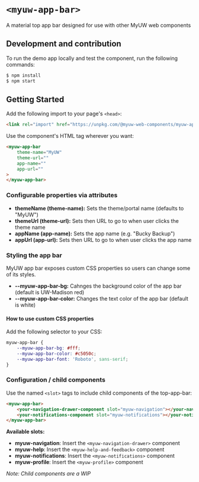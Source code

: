 # `<myuw-app-bar>`

A material top app bar designed for use with other MyUW web components

## Development and contribution

To run the demo app locally and test the component, run the following commands:

```bash
$ npm install
$ npm start
```

## Getting Started

Add the following import to your page's `<head>`:

```html
<link rel="import" href="https://unpkg.com/@myuw-web-components/myuw-app-bar@1.0.0/myuw-app-bar.html">
```


Use the component's HTML tag wherever you want:

```HTML
<myuw-app-bar
    theme-name="MyUW"
    theme-url=""
    app-name=""
    app-url=""
>
</myuw-app-bar>
```

### Configurable properties via attributes

- **themeName (theme-name):** Sets the theme/portal name (defaults to "MyUW")
- **themeUrl (theme-url):** Sets then URL to go to when user clicks the theme name
- **appName (app-name):** Sets the app name (e.g. "Bucky Backup")
- **appUrl (app-url):** Sets then URL to go to when user clicks the app name

### Styling the app bar

MyUW app bar exposes custom CSS properties so users can change some of its styles.

- **--myuw-app-bar-bg:** Cahnges the background color of the app bar (default is UW-Madison red)
- **--myuw-app-bar-color:** Changes the text color of the app bar (default is white)

#### How to use custom CSS properties

Add the following selector to your CSS:

```css
myuw-app-bar {
    --myuw-app-bar-bg: #fff;
    --myuw-app-bar-color: #c5050c;
    --myuw-app-bar-font: 'Roboto', sans-serif;
}
```

### Configuration / child components

Use the named `<slot>` tags to include child components of the top-app-bar:

```html
<myuw-app-bar>
    <your-navigation-drawer-component slot="myuw-navigation"></your-navigation-drawer-component>
    <your-notifications-component slot="myuw-notifications"></your-notifications-component>
</myuw-app-bar>
```

**Available slots:**
- **myuw-navigation**: Insert the `<myuw-navigation-drawer>` component
- **myuw-help**: Insert the `<myuw-help-and-feedback>` component
- **myuw-notifications**:  Insert the `<myuw-notifications>` component
- **myuw-profile**: Insert the `<myuw-profile>` component

*Note: Child components are a WIP*